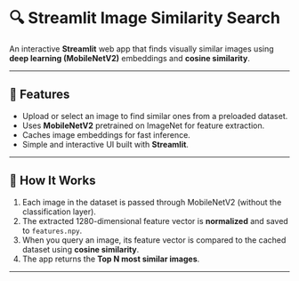 # 🔍 Streamlit Image Similarity Search

An interactive **Streamlit** web app that finds visually similar images using **deep learning (MobileNetV2)** embeddings and **cosine similarity**.

---

## 🚀 Features
- Upload or select an image to find similar ones from a preloaded dataset.
- Uses **MobileNetV2** pretrained on ImageNet for feature extraction.
- Caches image embeddings for fast inference.
- Simple and interactive UI built with **Streamlit**.

---

## 🧠 How It Works
1. Each image in the dataset is passed through MobileNetV2 (without the classification layer).
2. The extracted 1280-dimensional feature vector is **normalized** and saved to `features.npy`.
3. When you query an image, its feature vector is compared to the cached dataset using **cosine similarity**.
4. The app returns the **Top N most similar images**.

---
